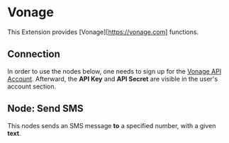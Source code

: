 # Vonage

This Extension provides [Vonage][https://vonage.com] functions.

## Connection

In order to use the nodes below, one needs to sign up for the [Vonage API Account](https://dashboard.nexmo.com/). Afterward, the **API Key** and **API Secret** are visible in the user's account section.


## Node: Send SMS

This nodes sends an SMS message **to** a specified number, with a given **text**.